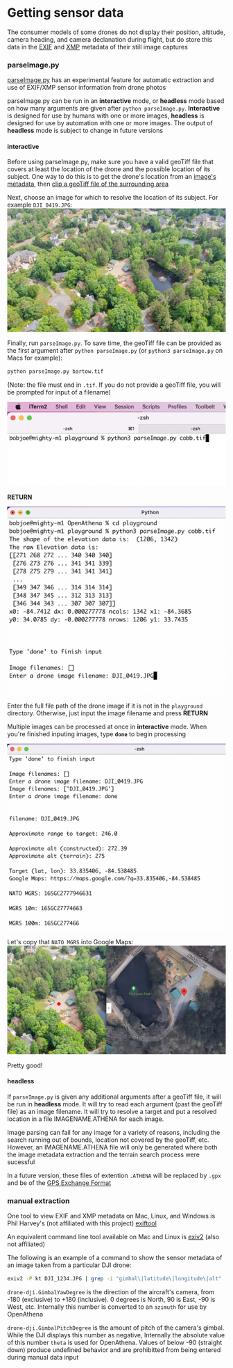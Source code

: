 # Getting sensor data

The consumer models of some drones do not display their position, altitude, camera heading, and camera declanation during flight, but do store this data in the [EXIF](https://en.wikipedia.org/wiki/Exif) and [XMP](https://en.wikipedia.org/wiki/Extensible_Metadata_Platform) metadata of their still image captures

### parseImage.py

[parseImage.py](./playground/parseImage.py) has an experimental feature for automatic extraction and use of EXIF/XMP sensor information from drone photos

parseImage.py can be run in an **interactive** mode, or **headless** mode based on how many arguments are given after `python parseImage.py`. **Interactive** is designed for use by humans with one or more images, **headless** is designed for use by automation with one or more images. The output of **headless** mode is subject to change in future versions

#### interactive

Before using parseImage.py, make sure you have a valid geoTiff file that covers at least the location of the drone and the possible location of its subject. One way to do this is to get the drone's location from an [image's metadata](drone_sensor_data_blurb.md#manual-extraction), then [clip a geoTiff file of the surrounding area](./playground/EIO_fetch_geotiff_example.md)

Next, choose an image for which to resolve the location of its subject. For example `DJI_0419.JPG`:
![image of Thompson Park, GA with small shed and concrete area centered](DJI_0419_L.jpeg)

Finally, run `parseImage.py`. To save time, the geoTiff file can be provided as the first argument after `python parseImage.py` (or `python3 parseImage.py` on Macs for example):
```bash
python parseImage.py bartow.tif
```
(Note: the file must end in `.tif`. If you do not provide a geoTiff file, you will be prompted for input of a filename)

![image of command line on MacOS, command python3 parseImage.py bartow.tif](parseImage_interactive_example.png)

**RETURN**

![image of command line on MacOS, command python3 parseImage.py bartow.tif, output and prompting user for drone image filename](parseImage_interactive_example2.png)

Enter the full file path of the drone image if it is not in the `playground` directory. Otherwise, just input the image filename and press **RETURN**

Multiple images can be processed at once in **interactive** mode. When you're finished inputing images, type **`done`** to begin processing

![image of the processed location in text in Thompson Park, GA](parseImage_interactive_example3.png)

Let's copy that `NATO MGRS` into Google Maps:
![zoomed image of thompson park drone photo, compared side by side with Google Maps of resolved location. The center point of the drone photo on the left is marked with a small red circle](pretty_good.jpg)

Pretty good!

#### headless

If `parseImage.py` is given any additional arguments after a geoTiff file, it will be run in **headless** mode. It will try to read each argument (past the geoTiff file) as an image filename. It will try to resolve a target and put a resolved location in a file IMAGENAME.ATHENA for each image.

Image parsing can fail for any image for a variety of reasons, including the search running out of bounds, location not covered by the geoTiff, etc. However, an IMAGENAME.ATHENA file will only be generated where both the image metadata extraction and the terrain search process were sucessful

In a future version, these files of extention `.ATHENA` will be replaced by `.gpx` and be of the [GPS Exchange Format](https://en.wikipedia.org/wiki/GPS_Exchange_Format)

### manual extraction

One tool to view EXIF and XMP metadata on Mac, Linux, and Windows is Phil Harvey's (not affiliated with this project) [exiftool](https://exiftool.org/)

An equivalent command line tool available on Mac and Linux is [exiv2](https://exiv2.org/) (also not affiliated)


The following is an example of a command to show the sensor metadata of an image taken from a particular DJI drone:
```bash
exiv2 -P kt DJI_1234.JPG | grep -i "gimbal\|latitude\|longitude\|alt"
```


`drone-dji.GimbalYawDegree` is the direction of the aircraft's camera, from -180 (exclusive) to +180 (inclusive). 0 degrees is North, 90 is East, -90 is West, etc. Internally this number is converted to an `azimuth` for use by OpenAthena


`drone-dji.GimbalPitchDegree` is the amount of pitch of the camera's gimbal. While the DJI displays this number as negative, Internally the absolute value of this number `theta` is used for OpenAthena. Values of below -90 (straight down) produce undefined behavior and are prohibitted from being entered during manual data input